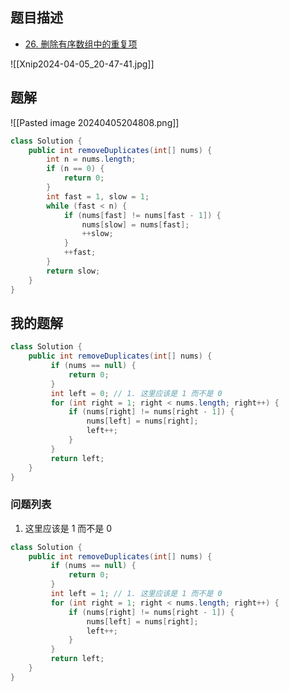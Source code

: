 ## 题目描述

- [26. 删除有序数组中的重复项](https://leetcode.cn/problems/remove-duplicates-from-sorted-array/)

![[Xnip2024-04-05_20-47-41.jpg]]
## 题解

![[Pasted image 20240405204808.png]]
```java
class Solution {
    public int removeDuplicates(int[] nums) {
        int n = nums.length;
        if (n == 0) {
            return 0;
        }
        int fast = 1, slow = 1;
        while (fast < n) {
            if (nums[fast] != nums[fast - 1]) {
                nums[slow] = nums[fast];
                ++slow;
            }
            ++fast;
        }
        return slow;
    }
}
```

## 我的题解

```java
class Solution {
    public int removeDuplicates(int[] nums) {
		 if (nums == null) {
			 return 0;
		 }
		 int left = 0; // 1. 这里应该是 1 而不是 0 
		 for (int right = 1; right < nums.length; right++) {
			 if (nums[right] != nums[right - 1]) {
				 nums[left] = nums[right];
				 left++;
			 }
		 }
		 return left;
    }
}
```

### 问题列表

 1. 这里应该是 1 而不是 0 

```java
class Solution {
    public int removeDuplicates(int[] nums) {
		 if (nums == null) {
			 return 0;
		 }
		 int left = 1; // 1. 这里应该是 1 而不是 0 
		 for (int right = 1; right < nums.length; right++) {
			 if (nums[right] != nums[right - 1]) {
				 nums[left] = nums[right];
				 left++;
			 }
		 }
		 return left;
    }
}
```